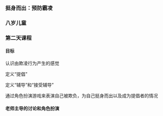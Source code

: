 ### 挺身而出：预防霸凌

### 八岁儿童

### 第二天课程

#### 目标

认识由欺凌行为产生的感觉

定义“提倡”

定义“辅导”和“接受辅导”

通过角色扮演游戏来表演自己被欺负，为自己挺身而出以及成为提倡者的情况

#### 老师主导的讨论和角色扮演



